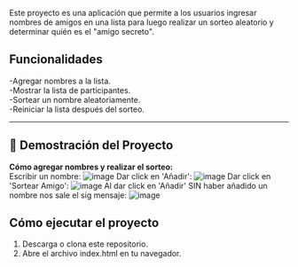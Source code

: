 Este proyecto es una aplicación que permite a los usuarios ingresar nombres de amigos en una lista para luego realizar un sorteo aleatorio y determinar quién es el "amigo secreto".
## Funcionalidades
-Agregar nombres a la lista.  
-Mostrar la lista de participantes.  
-Sortear un nombre aleatoriamente.  
-Reiniciar la lista después del sorteo.

---

## 🎥 **Demostración del Proyecto**  
 **Cómo agregar nombres y realizar el sorteo:**  
Escribir un nombre:
![image](https://github.com/user-attachments/assets/a872c1fa-8b6e-4ffe-823a-aa054c222d67)
Dar click en 'Añadir':
![image](https://github.com/user-attachments/assets/bf0a8c32-3496-480e-8af8-77022b329245)
Dar click en 'Sortear Amigo':
![image](https://github.com/user-attachments/assets/ce5b18f1-e53b-4122-94e3-de0c9180a26d)
Al dar click en 'Añadir' SIN haber añadido un nombre nos sale el sig mensaje:
![image](https://github.com/user-attachments/assets/6c48e3dc-144d-45ab-9271-26639acb076a)

##  **Cómo ejecutar el proyecto**
1. Descarga o clona este repositorio.
2. Abre el archivo index.html en tu navegador.  
